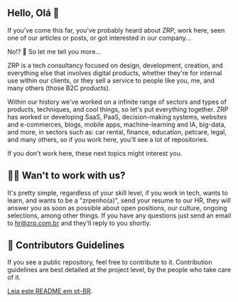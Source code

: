 ## Hello, Olá 👋

If you've come this far, you've probably heard about ZRP, work here, seen one of our articles or posts, or got interested in our company...

No!? 👀 So let me tell you more...

ZRP is a tech consultancy focused on design, development, creation, and everything else that involves digital products, whether they're for internal use within our clients, or they sell a service to people like you, me, and many others (those B2C products).

Within our history we've worked on a infinite range of sectors and types of products, techniques, and cool things, so let's put everything together. ZRP has worked or developing SaaS, PaaS, decision-making systems, websites and e-commerces, blogs, mobile apps, machine-learning and IA, big-data, and more, in sectors such as: car rental, finance, education, petcare, legal, and many others, so if you work here, you'll see a lot of repositories.

If you don't work here, these next topics might interest you.

## 🙋‍♀️ Wan't to work with us?

It's pretty simple, regardless of your skill level, if you work in tech, wants to learn, and wants to be a "zrpenho(a)", send your resume to our HR, they will answer you as soon as possible about open positions, our culture, ongoing selections, among other things. If you have any questions just send an email to hr@zrp.com.br and they'll reply to you shortly.

## 🌈 Contributors Guidelines

If you see a public repository, feel free to contribute to it. Contribution guidelines are best detailed at the project level, by the people who take care of it.

[Leia este README em pt-BR](https://github.com/zrp/.github/blob/main/profile/pt-BR.md).
